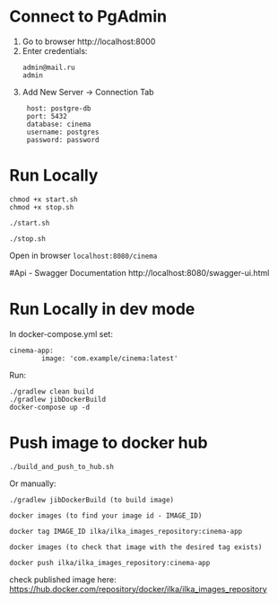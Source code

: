 # Connect to PgAdmin

1. Go to browser http://localhost:8000
2. Enter credentials: 
    ```
    admin@mail.ru
    admin
    ```
3. Add New Server -> Connection Tab
   ```$xslt
    host: postgre-db
    port: 5432
    database: cinema
    username: postgres
    password: password
    ```

# Run Locally
```$xslt
chmod +x start.sh
chmod +x stop.sh

./start.sh

./stop.sh
```


Open in browser `localhost:8080/cinema`

#Api -  Swagger Documentation
http://localhost:8080/swagger-ui.html


# Run Locally in dev mode
In docker-compose.yml set:
```$xslt
cinema-app:
        image: 'com.example/cinema:latest'
```
Run:

```$xslt
./gradlew clean build
./gradlew jibDockerBuild
docker-compose up -d
```

# Push image to docker hub
```$xslt
./build_and_push_to_hub.sh
```
Or manually:
```$xslt
./gradlew jibDockerBuild (to build image)

docker images (to find your image id - IMAGE_ID)

docker tag IMAGE_ID ilka/ilka_images_repository:cinema-app

docker images (to check that image with the desired tag exists)

docker push ilka/ilka_images_repository:cinema-app
```
check published image here: https://hub.docker.com/repository/docker/ilka/ilka_images_repository


